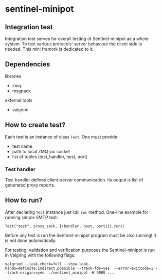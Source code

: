 # sentinel-minipot

## Integration test

Integration test serves for overall testing of Sentinel-minipot as a whole system. To test various protocols' server behaviour the client side is needed. This mini framork is dedicated to it.

## Dependencies
libraries
 - zmq
 - msgpack

external tools
- valgrind

## How to create test?

Each test is an instance of class `Test`. One must provide:
- test name
- path to local ZMQ ipc socket
- list of tuples (test_handler, host, port)

### Test handler
Test handler defines client-server communication. Its output is list of generated proxy reports.


## How to run?

After declaring `Test` instance just call `run` method.
One-line example for running simple SMTP test:

`Test("test", proxy_sock, [(handler, host, port)]).run()`

Before any test is run the Sentinel-minipot program must be also running! It is not done automatically.

For testing, validation and verification purposes the Sentinel-minipot is run in Valgring with the following flags:

`valgrind --leak-check=full --show-leak-kinds=definite,indirect,possible --track-fds=yes  --error-exitcode=1 --track-origins=yes  ./sentinel_minipot -H 9000 ....`